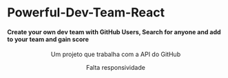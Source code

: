 # Powerful-Dev-Team-React

<h4> Create your own dev team with GitHub Users, Search for anyone and add to your team and gain score </h4>

<p style="text-align: center">Um projeto que trabalha com a API do GitHub</p>
<p style="text-align: center">Falta responsividade</p>
